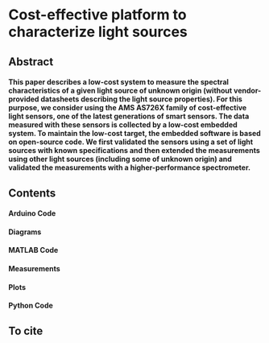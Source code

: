 # Cost-effective platform to characterize light sources

## Abstract
#### This paper describes a low-cost system to measure the spectral characteristics of a given light source of unknown origin (without vendor-provided datasheets describing the light source properties). For this purpose, we consider using the AMS AS726X family of cost-effective light sensors, one of the latest generations of smart sensors. The data measured with these sensors is collected by a low-cost embedded system. To maintain the low-cost target, the embedded software is based on open-source code.  We first validated the sensors using a set of light sources with known specifications and then extended the measurements using other light sources (including some of unknown origin) and validated the measurements with a higher-performance spectrometer.

## Contents
#### Arduino Code
#### Diagrams
#### MATLAB Code
#### Measurements
#### Plots
#### Python Code

## To cite

